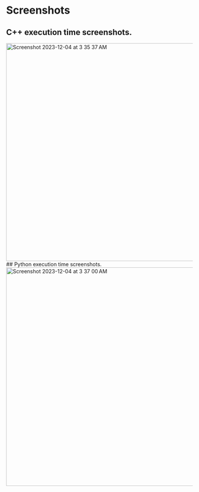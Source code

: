 # Screenshots

## C++ execution time screenshots.
<img width="588" alt="Screenshot 2023-12-04 at 3 35 37 AM" src="https://github.com/PRATIKK0709/Cplusplus_vs_Python_Performance/assets/139443204/6ba98e4f-bff6-4ccd-b14b-a142c6123638">
## Python execution time screenshots.
<img width="590" alt="Screenshot 2023-12-04 at 3 37 00 AM" src="https://github.com/PRATIKK0709/Cplusplus_vs_Python_Performance/assets/139443204/d2f83cfa-65f8-4344-9290-ef58d5b81283">
